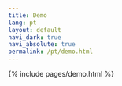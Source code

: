 ```yaml
---
title: Demo
lang: pt
layout: default
navi_dark: true
navi_absolute: true
permalink: /pt/demo.html
---
```


{% include pages/demo.html %}
